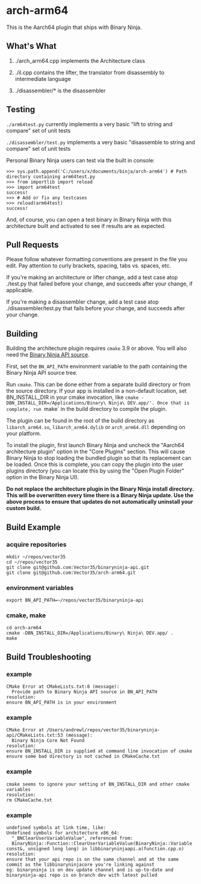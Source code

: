 # arch-arm64

This is the Aarch64 plugin that ships with Binary Ninja.

## What's What

1. ./arch_arm64.cpp implements the Architecture class

2. ./il.cpp contains the lifter, the translator from disassembly to intermediate language

3. ./disassembler/* is the disassembler

## Testing

`./arm64test.py` currently implements a very basic "lift to string and compare" set of unit tests

`./disassembler/test.py` implements a very basic "disassemble to string and compare" set of unit tests

Personal Binary Ninja users can test via the built in console:

```
>>> sys.path.append('C:/users/x/documents/binja/arch-arm64') # Path directory containing arm64test.py
>>> from importlib import reload
>>> import arm64test
success!
>>> # Add or fix any testcases
>>> reload(arm64test)
success!
```

And, of course, you can open a test binary in Binary Ninja with this architecture built and activated to see if results are as expected.

## Pull Requests

Please follow whatever formatting conventions are present in the file you edit. Pay attention to curly brackets, spacing, tabs vs. spaces, etc.

If you're making an architecture or lifter change, add a test case atop ./test.py that failed before your change, and succeeds after your change, if applicable.

If you're making a disassembler change, add a test case atop ./disassembler/test.py that fails before your change, and succeeds after your change.

## Building

Building the architecture plugin requires `cmake` 3.9 or above. You will also need the
[Binary Ninja API source](https://github.com/Vector35/binaryninja-api).

First, set the `BN_API_PATH` environment variable to the path containing the
Binary Ninja API source tree.

Run `cmake`. This can be done either from a separate build directory or from the source
directory. If your app is installed in a non-default location, set BN_INSTALL_DIR in your
cmake invocation, like `cmake -DBN_INSTALL_DIR=/Applications/Binary\ Ninja\ DEV.app/'.
Once that is complete, run `make` in the build directory to compile the plugin.

The plugin can be found in the root of the build directory as `libarch_arm64.so`,
`libarch_arm64.dylib` or `arch_arm64.dll` depending on your platform.

To install the plugin, first launch Binary Ninja and uncheck the "Aarch64 architecture plugin"
option in the "Core Plugins" section. This will cause Binary Ninja to stop loading the
bundled plugin so that its replacement can be loaded. Once this is complete, you can copy
the plugin into the user plugins directory (you can locate this by using the "Open Plugin Folder"
option in the Binary Ninja UI).

**Do not replace the architecture plugin in the Binary Ninja install directory. This will
be overwritten every time there is a Binary Ninja update. Use the above process to ensure that
updates do not automatically uninstall your custom build.**

## Build Example

### acquire repositories

```
mkdir ~/repos/vector35
cd ~/repos/vector35
git clone git@github.com:Vector35/binaryninja-api.git
git clone git@github.com:Vector35/arch-arm64.git
```

### environment variables

`export BN_API_PATH=~/repos/vector35/binaryninja-api`

### cmake, make

```
cd arch-arm64
cmake -DBN_INSTALL_DIR=/Applications/Binary\ Ninja\ DEV.app/ .
make
```

## Build Troubleshooting

### example

    CMake Error at CMakeLists.txt:8 (message):
      Provide path to Binary Ninja API source in BN_API_PATH
    resolution:
    ensure BN_API_PATH is in your environment

### example

    CMake Error at /Users/andrewl/repos/vector35/binaryninja-api/CMakeLists.txt:53 (message):
      Binary Ninja Core Not Found
    resolution:
    ensure BN_INSTALL_DIR is supplied at command line invocation of cmake
    ensure some bad directory is not cached in CMakeCache.txt

### example

    cmake seems to ignore your setting of BN_INSTALL_DIR and other cmake variables
    resolution:
    rm CMakeCache.txt

### example

    undefined symbols at link time, like:
    Undefined symbols for architecture x86_64:
      "_BNClearUserVariableValue", referenced from:
      BinaryNinja::Function::ClearUserVariableValue(BinaryNinja::Variable const&, unsigned long long) in libbinaryninjaapi.a(function.cpp.o)
    resolution:
    ensure that your api repo is on the same channel and at the same commit as the libbinaryninjacore you're linking against
    eg: binaryninja is on dev update channel and is up-to-date and binaryninja-api repo is on branch dev with latest pulled
